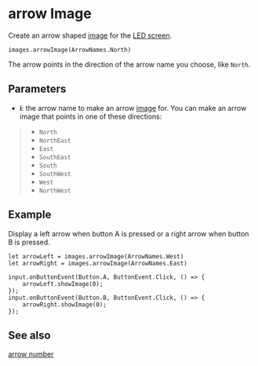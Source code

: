 # arrow Image

Create an arrow shaped [image](/reference/images/image) for the [LED screen](/device/screen).

```sig
images.arrowImage(ArrowNames.North)
```

The arrow points in the direction of the arrow name you choose, like `North`.

## Parameters

* **i**: the arrow name to make an arrow [image](/reference/images/image) for. You can make an arrow image that points in one of these directions:

>* `North`
>* `NorthEast`
>* `East`
>* `SouthEast`
>* `South`
>* `SouthWest`
>* `West`
>* `NorthWest`

## Example

Display a left arrow when button A is pressed or a right arrow when button B is pressed.

```blocks
let arrowLeft = images.arrowImage(ArrowNames.West)
let arrowRight = images.arrowImage(ArrowNames.East)

input.onButtonEvent(Button.A, ButtonEvent.Click, () => {
    arrowLeft.showImage(0);
});
input.onButtonEvent(Button.B, ButtonEvent.Click, () => {
    arrowRight.showImage(0);
});
```
## See also

[arrow number](/reference/images/arrow-number)
